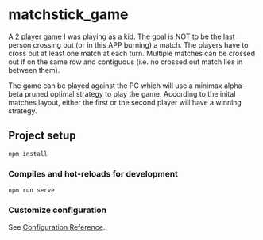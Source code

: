 # matchstick_game
A 2 player game I was playing as a kid.
The goal is NOT to be the last person crossing out (or in this APP burning) a match.
The players have to cross out at least one match at each turn. Multiple matches can be crossed out if on the same row and contiguous (i.e. no crossed out match lies in between them).

The game can be played against the PC which will use a minimax alpha-beta pruned optimal strategy to play the game.
According to the inital matches layout, either the first or the second player will have a winning strategy.

## Project setup
```
npm install
```

### Compiles and hot-reloads for development
```
npm run serve
```

### Customize configuration
See [Configuration Reference](https://cli.vuejs.org/config/).
